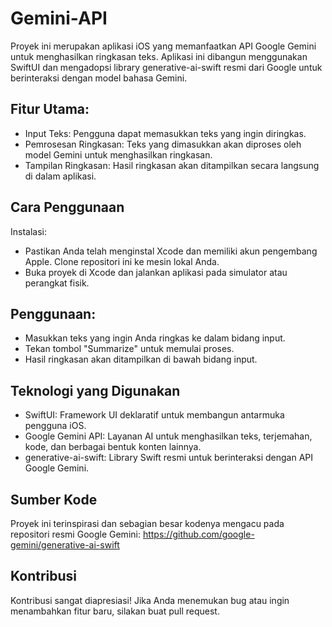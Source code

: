 # Gemini-API
Proyek ini merupakan aplikasi iOS yang memanfaatkan API Google Gemini untuk menghasilkan ringkasan teks. Aplikasi ini dibangun menggunakan SwiftUI dan mengadopsi library generative-ai-swift resmi dari Google untuk berinteraksi dengan model bahasa Gemini.

## Fitur Utama:
- Input Teks: Pengguna dapat memasukkan teks yang ingin diringkas.
- Pemrosesan Ringkasan: Teks yang dimasukkan akan diproses oleh model Gemini untuk menghasilkan ringkasan.
- Tampilan Ringkasan: Hasil ringkasan akan ditampilkan secara langsung di dalam aplikasi.

## Cara Penggunaan
Instalasi:
- Pastikan Anda telah menginstal Xcode dan memiliki akun pengembang Apple.
Clone repositori ini ke mesin lokal Anda.
- Buka proyek di Xcode dan jalankan aplikasi pada simulator atau perangkat fisik.

## Penggunaan:
- Masukkan teks yang ingin Anda ringkas ke dalam bidang input.
- Tekan tombol "Summarize" untuk memulai proses.
- Hasil ringkasan akan ditampilkan di bawah bidang input.

## Teknologi yang Digunakan
- SwiftUI: Framework UI deklaratif untuk membangun antarmuka pengguna iOS.
- Google Gemini API: Layanan AI untuk menghasilkan teks, terjemahan, kode, dan berbagai bentuk konten lainnya.
- generative-ai-swift: Library Swift resmi untuk berinteraksi dengan API Google Gemini.

## Sumber Kode
Proyek ini terinspirasi dan sebagian besar kodenya mengacu pada repositori resmi Google Gemini: https://github.com/google-gemini/generative-ai-swift

## Kontribusi
Kontribusi sangat diapresiasi! Jika Anda menemukan bug atau ingin menambahkan fitur baru, silakan buat pull request.
